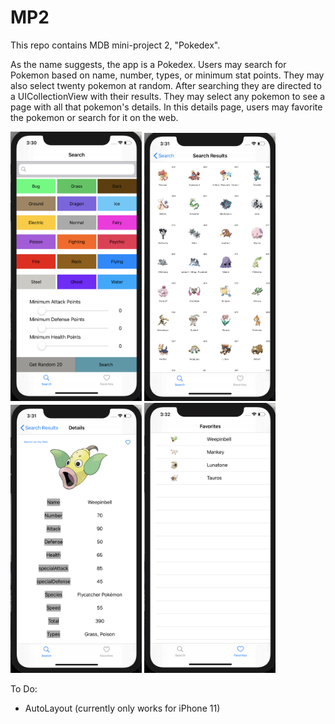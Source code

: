 # MP2

This repo contains MDB mini-project 2, "Pokedex".

As the name suggests, the app is a Pokedex. Users may search for Pokemon based on name, number, types, or minimum stat points. They may also select twenty pokemon at random. After searching they are directed to a UICollectionView with their results. They may select any pokemon to see a page with all that pokemon's details. In this details page, users may favorite the pokemon or search for it on the web.

<p align="center">
  <div>
    <img width="210" src=Photos/searchScreen.png/>
    <img width="210" src=Photos/resultsScreen.png/>
    <img width="210" src=Photos/detailsScreen.png/>
    <img width="210" src=Photos/favoritesScreen.png/>
  </div>
</p>

To Do:
- AutoLayout (currently only works for iPhone 11)
